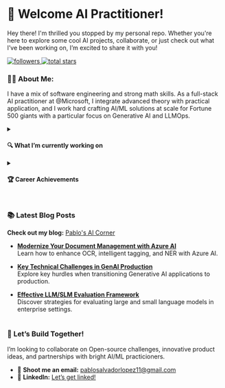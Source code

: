 # 👋 **Welcome AI Practitioner!**

Hey there! I'm thrilled you stopped by my personal repo. Whether you're here to explore some cool AI projects, collaborate, or just check out what I’ve been working on, I’m excited to share it with you!

<p align="left">
  <!-- Followers Badge -->
  <a href="https://github.com/pablosalvador10?tab=followers">
    <img alt="followers" title="Follow me on GitHub" src="https://custom-icon-badges.demolab.com/github/followers/pablosalvador10?color=236ad3&labelColor=1155ba&style=for-the-badge&logo=person-add&label=Follow&logoColor=white"/>
  </a>
  <!-- Stars Badge -->
  <a href="https://github.com/pablosalvador10?tab=repositories&sort=stargazers">
    <img alt="total stars" title="Total stars on GitHub" src="https://custom-icon-badges.demolab.com/github/stars/pablosalvador10?color=55960c&style=for-the-badge&labelColor=488207&logo=star"/>
  </a>
</p>

### 👨‍💻 **About Me:**  
I have a mix of software engineering and strong math skills. As a full-stack AI practitioner at @Microsoft, I integrate advanced theory with practical application, and I work hard crafting AI/ML solutions at scale for Fortune 500 giants with a particular focus on Generative AI and LLMOps.

<details>
  <summary><h4>🔍 What I’m currently working on</h4></summary>
  
  - **Complex Agent-Human Interaction:** Diving deep into the intricate dynamics of how automated agents and humans interact, aiming to enhance the synergy between users and AI-driven systems for optimized outcomes.
  - **Multi-Agent Architectures:** Designing and implementing multi-agent architectures to solve real-world problems, focusing on the integration and coordination of various agents. These architectures are being tailored for practical application in industries and are being integrated into the market alongside small language models (SLMs) for domain-specific knowledge.
  - **Reinforcement Learning Techniques:** Actively exploring and mastering various reinforcement learning strategies, particularly through DPO, focusing on fine-tuning SLMs that can adapt and excel in a myriad of environments and domain-specific scenarios.
  - **Large Language Models (LLM) Evaluation:** Engaged in the systematic evaluation of Large Language Models, understanding their strengths, limitations, and potential, with particular emphasis on real-world applications and implications.
  - **Latent Diffusion Algorithms:** Delving into the intricacies of latent diffusion algorithms, studying their efficiency, scalability, and performance, with an eye toward harnessing these powerful tools for robust and reliable AI solutions.
</details>
<details>
  <summary><h4>🏆 Career Achievements</h4></summary>
  
  - Established and led an MLOps practice, deploying both real-time and batch ML solutions globally at [Concentrix](https://fortune.com/company/concentrix/fortune500/) consulting services.
  - Principal author and designer of the MLOps accelerator framework at [Levi's & Co Tech](https://www.fortune.com/company/levi-strauss/fortune500/).
  - Co-authored, developed, and engineered a set of Python SDKs at Levi's & Co Tech, simplifying ML model integration into software for large DS organizations.
  - Designed a state-of-the-art product classification and embedding generation system using advanced Computer Vision algorithms.
  - Led multiple algorithms to production-grade ML systems within Fortune 500 enterprises during my consulting stage at Concentrix, from concept to deployment.
</details>

# 

### 📚 Latest Blog Posts 

**Check out my blog:** [Pablo's AI Corner](https://pabloaicorner.hashnode.dev/)

- [**Modernize Your Document Management with Azure AI**](https://pabloaicorner.hashnode.dev/modernize-your-document-management-with-azure-ai-and-generative-ai-advance-ocr-intelligent-tagging-and-ner)  
  Learn how to enhance OCR, intelligent tagging, and NER with Azure AI.
  
- [**Key Technical Challenges in GenAI Production**](https://pabloaicorner.hashnode.dev/key-technical-challenges-while-transitioning-genai-applications-to-production)  
  Explore key hurdles when transitioning Generative AI applications to production.
  
- [**Effective LLM/SLM Evaluation Framework**](https://pabloaicorner.hashnode.dev/building-an-effective-enterprise-llmslm-evaluation-framework-key-strategies-and-tools)  
  Discover strategies for evaluating large and small language models in enterprise settings.

# 

### 🚀 **Let’s Build Together!**

I’m looking to collaborate on Open-source challenges, innovative product ideas, and partnerships with bright AI/ML practicioners.

- 💌 **Shoot me an email:** [pablosalvadorlopez11@gmail.com](mailto:pablosalvadorlopez11@gmail.com)
- 🔗 **LinkedIn:** [Let’s get linked!](https://www.linkedin.com/in/pablosalvadorlopez/?locale=en_US)

